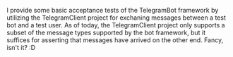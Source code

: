 I provide some basic acceptance tests of the TelegramBot framework by utilizing the TelegramClient project for exchaning messages between a test bot and a test user. As of today, the TelegramClient project only supports a subset of the message types supported by the bot framework, but it suffices for asserting that messages have arrived on the other end. Fancy, isn't it? :D